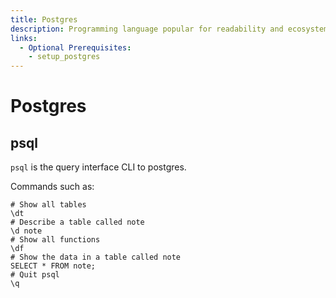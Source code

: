 ```yaml
---
title: Postgres
description: Programming language popular for readability and ecosystem.
links:
  - Optional Prerequisites:
    - setup_postgres
---
```


# Postgres


## psql

`psql` is the query interface CLI to postgres.

Commands such as:

```psql
# Show all tables
\dt
# Describe a table called note
\d note
# Show all functions
\df
# Show the data in a table called note
SELECT * FROM note;
# Quit psql
\q
```
